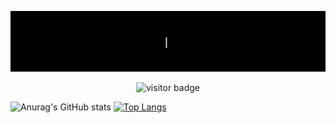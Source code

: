 ![Hi I am Edson](https://github.com/Edson0710/Edson0710/raw/main/resource/edson.gif)
<p align="center">
  <img src="https://visitor-badge.glitch.me/badge?page_id=Edson0710.Edson0710" alt="visitor badge"/>
</p>

![Anurag's GitHub stats](https://github-readme-stats.vercel.app/api?username=Edson0710&show_icons=true&theme=radical&line_height=40)
[![Top Langs](https://github-readme-stats.vercel.app/api/top-langs/?username=Edson0710&theme=radicalt)](https://github.com/anuraghazra/github-readme-stats)

